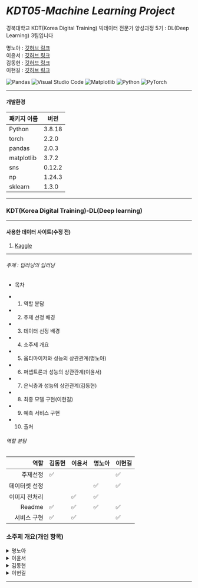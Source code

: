 # _KDT05-Machine Learning Project_

경북대학교 KDT(Korea Digital Training) 빅데이터 전문가 양성과정 5기 : DL(Deep Learning) 3팀입니다

명노아 : [깃허브 링크](https://github.com/noah2397)  
이윤서 : [깃허브 링크](https://github.com/voo0o08)  
김동현 : [깃허브 링크](https://github.com/DongHyunKKK)  
이현길 : [깃허브 링크](https://github.com/Schubert3275)

![Pandas](https://img.shields.io/badge/pandas-%23150458.svg?style=for-the-badge&logo=pandas&logoColor=white)
![Visual Studio Code](https://img.shields.io/badge/Visual%20Studio%20Code-0078d7.svg?style=for-the-badge&logo=visual-studio-code&logoColor=white)
![Matplotlib](https://img.shields.io/badge/Matplotlib-%23ffffff.svg?style=for-the-badge&logo=Matplotlib&logoColor=black)
![Python](https://img.shields.io/badge/python-3670A0?style=for-the-badge&logo=python&logoColor=ffdd54)
![PyTorch](https://img.shields.io/badge/PyTorch-%23EE4C2C.svg?style=for-the-badge&logo=PyTorch&logoColor=white)

<hr/>

#### 개발환경

| 패키지 이름 | 버전   |
| ----------- | ------ |
| Python      | 3.8.18 |
| torch       | 2.2.0  |
| pandas      | 2.0.3  |
| matplotlib  | 3.7.2  |
| sns         | 0.12.2 |
| np          | 1.24.3 |
| sklearn     | 1.3.0  |

<hr/>

### KDT(Korea Digital Training)-DL(Deep learning)

<hr/>

#### 사용한 데이터 사이트(수정 전)

1. [Kaggle](https://www.kaggle.com/datasets/crowww/a-large-scale-fish-dataset)

<hr/>

###### 주제 : 딥러닝의 딥러닝

- 목차

* 1. 역할 분담
* 2. 주제 선정 배경
* 3. 데이터 선정 배경
* 4. 소주제 개요
* 5. 옵티마이저와 성능의 상관관계(명노아)
* 6. 퍼셉트론과 성능의 상관관계(이윤서)
* 7. 은닉층과 성능의 상관관계(김동현)
* 8. 최종 모델 구현(이현길)
* 9. 예측 서비스 구현
* 10. 출처
  </hr>

###### 역할 분담

|          역할 | 김동현 | 이윤서 | 명노아 | 이현길 |
| ------------: | ------ | ------ | ------ | ------ |
|      주제선정 | ✅     |        |        | ✅     |
| 데이터셋 선정 |        |        | ✅     | ✅     |
| 이미지 전처리 |        | ✅     | ✅     |        |
|        Readme | ✅     | ✅     | ✅     | ✅     |
|   서비스 구현 | ✅     | ✅     |        | ✅     |

### 소주제 개요(개인 항목)

<details>
  <summary>
    명노아
  </summary>
</details>

</hr>

<details>
  <summary>
    이윤서
  </summary>
</details>

</hr>

<details>
  <summary>
    김동현
  </summary>

</details>

</hr>

<details>
  <summary>
    이현길
  </summary>

</details>
<hr/>
